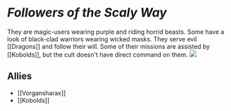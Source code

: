 # ***Followers of the Scaly Way***
They are magic-users wearing purple and riding horrid beasts. Some have a look of black-clad warriors wearing wicked masks. They serve evil [[Dragons]] and follow their will. Some of their missions are assisted by [[Kobolds]], but the cult doesn't have direct command on them.
![](https://static.wikia.nocookie.net/forgottenrealms/images/0/09/Cult_of_the_Dragon.jpg/revision/latest?cb=20070207084332)
## Allies
* [[Vorgansharax]]
* [[Kobolds]]
